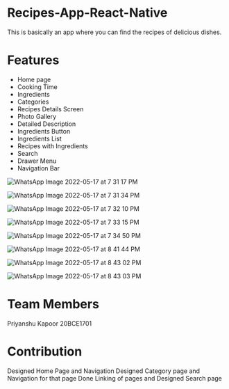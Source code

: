 # Recipes-App-React-Native


This is basically an app where you can find the recipes of delicious dishes.

# Features

* Home page
* Cooking Time
* Ingredients
* Categories
* Recipes Details Screen
* Photo Gallery
* Detailed Description
* Ingredients Button
* Ingredients List
* Recipes with Ingredients
* Search
* Drawer Menu
* Navigation Bar



![WhatsApp Image 2022-05-17 at 7 31 17 PM](https://user-images.githubusercontent.com/79279569/168844889-12bc44b7-0b22-480a-b34e-cb4981b64810.jpeg)

![WhatsApp Image 2022-05-17 at 7 31 34 PM](https://user-images.githubusercontent.com/79279569/168845076-940b398a-3a77-4550-a7bf-f96f5bcf4641.jpeg)

![WhatsApp Image 2022-05-17 at 7 32 10 PM](https://user-images.githubusercontent.com/79279569/168845276-d5db0d72-47b1-4688-acdd-58a85ad7a764.jpeg)

![WhatsApp Image 2022-05-17 at 7 33 15 PM](https://user-images.githubusercontent.com/79279569/168845510-b4683bb5-5686-4a72-8487-b85c1e52e64c.jpeg)

![WhatsApp Image 2022-05-17 at 7 34 50 PM](https://user-images.githubusercontent.com/79279569/168845571-b9c554b9-7700-4fc4-93d8-9a6a1c9d9d5e.jpeg)

![WhatsApp Image 2022-05-17 at 8 41 44 PM](https://user-images.githubusercontent.com/79279569/168845782-046b7bf1-5e34-427c-a29b-15d6bb098c34.jpeg)

![WhatsApp Image 2022-05-17 at 8 43 02 PM](https://user-images.githubusercontent.com/79279569/168846089-47dd9173-bd50-4a98-9823-88ef7a2da348.jpeg)

![WhatsApp Image 2022-05-17 at 8 43 03 PM](https://user-images.githubusercontent.com/79279569/168846130-12007b48-0391-4695-b62e-f8c1b3d9009b.jpeg)












# Team Members
Priyanshu Kapoor 20BCE1701


# Contribution
Designed Home Page and Navigation
Designed Category page and Navigation for that page
Done Linking of pages and Designed Search page
